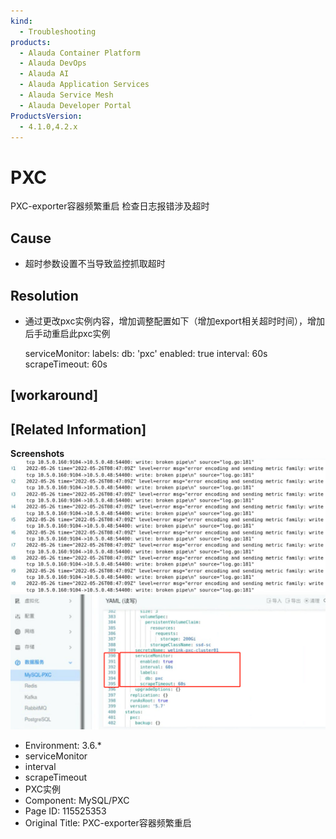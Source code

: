 ```yaml
---
kind:
  - Troubleshooting
products:
  - Alauda Container Platform
  - Alauda DevOps
  - Alauda AI
  - Alauda Application Services
  - Alauda Service Mesh
  - Alauda Developer Portal
ProductsVersion:
  - 4.1.0,4.2.x
---
```

<!-- A type of document that involves encountering a fault, diagnosing it, performing root cause analysis, and providing solutions. -->

# PXC

PXC-exporter容器频繁重启 检查日志报错涉及超时

## Cause
- 超时参数设置不当导致监控抓取超时

## Resolution
- 通过更改pxc实例内容，增加调整配置如下（增加export相关超时时间），增加后手动重启此pxc实例

    serviceMonitor:
      labels:
        db: 'pxc'
      enabled: true
      interval: 60s
      scrapeTimeout: 60s

## [workaround]

## [Related Information]
**Screenshots**
![](assets/pxc-exporterrong-qi-pin-fan-zhong-qi/image2022-5-27_15-24-49.png)
![](assets/pxc-exporterrong-qi-pin-fan-zhong-qi/image2022-5-27_14-39-18.png)
- Environment: 3.6.*
- serviceMonitor
- interval
- scrapeTimeout
- PXC实例
- Component: MySQL/PXC
- Page ID: 115525353
- Original Title: PXC-exporter容器频繁重启
